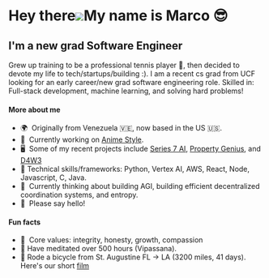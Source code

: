 <!--
**mspilimbergo/mspilimbergo** is a ✨ _special_ ✨ repository because its `README.md` (this file) appears on your GitHub profile.

Here are some ideas to get you started:

- 🔭 I’m currently working on ...
- 🌱 I’m currently learning ...
- 👯 I’m looking to collaborate on ...
- 🤔 I’m looking for help with ...
- 💬 Ask me about ...
- 📫 How to reach me: ...
- 😄 Pronouns: ...
- ⚡ Fun fact: ...
-->

Hey there![](https://user-images.githubusercontent.com/18350557/176309783-0785949b-9127-417c-8b55-ab5a4333674e.gif)My name is Marco 😎
=============================================================================================================================

I'm a new grad Software Engineer
--------------------------

Grew up training to be a professional tennis player 🎾, then decided to devote my life to tech/startups/building :). I am a recent cs grad from UCF looking for an early career/new grad software engineering role. 
Skilled in: Full-stack development, machine learning, and solving hard problems!

#### More about me
*   🌍  Originally from Venezuela 🇻🇪, now based in the US 🇺🇸.
*   🌸  Currently working on [Anime Style](http://anime.style). 
*   🖥️  Some of my recent projects include [Series 7 AI](https://series7-ai.vercel.app), [Property Genius](https://property-genius.vercel.app/), and [D4W3](https://d4w3.vercel.app/)
*   🎯  Technical skills/frameworks: Python, Vertex AI, AWS, React, Node, Javascript, C, Java. 
*   🧠  Currently thinking about building AGI, building efficient decentralized coordination systems, and entropy. 
*   🤝  Please say hello!

#### Fun facts
*   🤝  Core values: integrity, honesty, growth, compassion
*   🧘  Have meditated over 500 hours (Vipassana). 
*   🚴  Rode a bicycle from St. Augustine FL -> LA (3200 miles, 41 days). Here's our short [film](https://www.youtube.com/watch?v=HmiRs2TBF4w)
